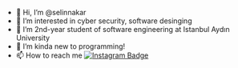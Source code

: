 - 👋 Hi, I’m @selinnakar
- 👀 I’m interested in cyber security, software desinging
- 🌱 I’m 2nd-year student of software engineering at Istanbul Aydın University
- 💞️ I’m kinda new to programming!
- 📫 How to reach me [![Instagram Badge](https://img.shields.io/badge/-Instagram-C13584?style=flat-quare&labelColor=C13584&logo=instagram&logoColor=white&link=link)](https://www.instagram.com/sselinn.akar/)

<!---
selinnakar/selinnakar is a ✨ special ✨ repository because its `README.md` (this file) appears on your GitHub profile.
You can click the Preview link to take a look at your changes.
--->
